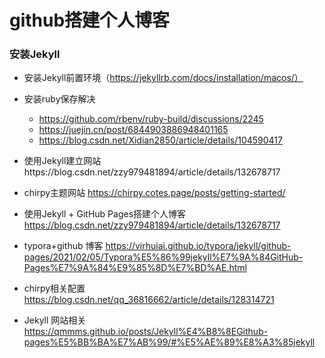 # github搭建个人博客



### 安装Jekyll

- 安装Jekyll前置环境（https://jekyllrb.com/docs/installation/macos/）
- 安装ruby保存解决
  - https://github.com/rbenv/ruby-build/discussions/2245
  - https://juejin.cn/post/6844903886948401165
  - https://blog.csdn.net/Xidian2850/article/details/104590417

- 使用Jekyll建立网站https://blog.csdn.net/zzy979481894/article/details/132678717
- chirpy主题网站 https://chirpy.cotes.page/posts/getting-started/

- 使用Jekyll + GitHub Pages搭建个人博客 https://blog.csdn.net/zzy979481894/article/details/132678717

- typora+github 博客 https://virhuiai.github.io/typora/jekyll/github-pages/2021/02/05/Typora%E5%86%99jekyll%E7%9A%84GitHub-Pages%E7%9A%84%E9%85%8D%E7%BD%AE.html

- chirpy相关配置 https://blog.csdn.net/qq_36816662/article/details/128314721

- Jekyll 网站相关  https://qmmms.github.io/posts/Jekyll%E4%B8%8EGithub-pages%E5%BB%BA%E7%AB%99/#%E5%AE%89%E8%A3%85jekyll

